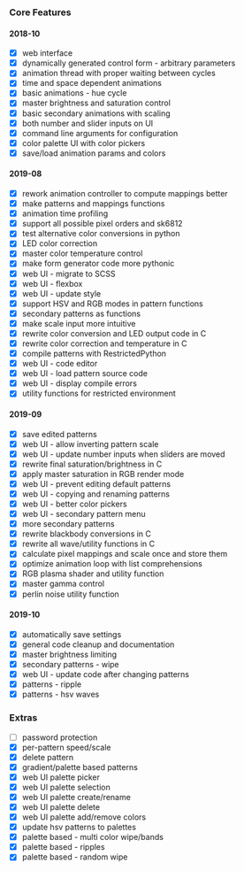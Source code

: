### Core Features
#### 2018-10
- [x] web interface
- [x] dynamically generated control form - arbitrary parameters
- [x] animation thread with proper waiting between cycles
- [x] time and space dependent animations
- [x] basic animations - hue cycle
- [x] master brightness and saturation control
- [x] basic secondary animations with scaling
- [x] both number and slider inputs on UI
- [x] command line arguments for configuration
- [x] color palette UI with color pickers
- [x] save/load animation params and colors

#### 2019-08
- [x] rework animation controller to compute mappings better
- [x] make patterns and mappings functions
- [x] animation time profiling
- [x] support all possible pixel orders and sk6812
- [x] test alternative color conversions in python
- [x] LED color correction
- [x] master color temperature control
- [x] make form generator code more pythonic
- [x] web UI - migrate to SCSS
- [x] web UI - flexbox
- [x] web UI - update style
- [x] support HSV and RGB modes in pattern functions
- [x] secondary patterns as functions
- [x] make scale input more intuitive
- [x] rewrite color conversion and LED output code in C
- [x] rewrite color correction and temperature in C
- [x] compile patterns with RestrictedPython
- [x] web UI - code editor
- [x] web UI - load pattern source code
- [x] web UI - display compile errors
- [x] utility functions for restricted environment

#### 2019-09
- [x] save edited patterns
- [x] web UI - allow inverting pattern scale
- [x] web UI - update number inputs when sliders are moved
- [x] rewrite final saturation/brightness in C
- [x] apply master saturation in RGB render mode
- [x] web UI - prevent editing default patterns
- [x] web UI - copying and renaming patterns
- [x] web UI - better color pickers
- [x] web UI - secondary pattern menu
- [x] more secondary patterns
- [x] rewrite blackbody conversions in C
- [x] rewrite all wave/utility functions in C
- [x] calculate pixel mappings and scale once and store them
- [x] optimize animation loop with list comprehensions
- [x] RGB plasma shader and utility function
- [x] master gamma control
- [x] perlin noise utility function

#### 2019-10
- [x] automatically save settings
- [x] general code cleanup and documentation
- [x] master brightness limiting
- [x] secondary patterns - wipe
- [x] web UI - update code after changing patterns
- [x] patterns - ripple
- [x] patterns - hsv waves

### Extras
- [ ] password protection
- [x] per-pattern speed/scale
- [x] delete pattern
- [X] gradient/palette based patterns
- [X] web UI palette picker
- [x] web UI palette selection
- [x] web UI palette create/rename
- [x] web UI palette delete
- [x] web UI palette add/remove colors
- [x] update hsv patterns to palettes
- [x] palette based - multi color wipe/bands
- [x] palette based - ripples
- [x] palette based - random wipe

